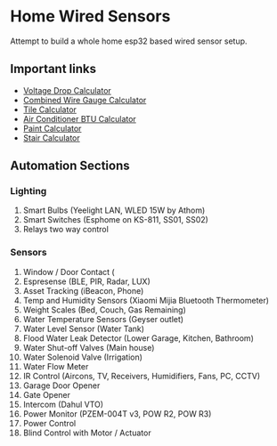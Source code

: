 # Home Wired Sensors
Attempt to build a whole home esp32 based wired sensor setup.

## Important links
* [Voltage Drop Calculator](https://www.rapidtables.com/calc/wire/voltage-drop-calculator.html)
* [Combined Wire Gauge Calculator](https://www.wirebarn.com/combined-wire-gauge-calculator_ep_42.html)
* [Tile Calculator](https://www.omnicalculator.com/construction/tile)
* [Air Conditioner BTU Calculator](https://www.omnicalculator.com/construction/air-conditioner-room-size)
* [Paint Calculator](https://www.omnicalculator.com/construction/paint)
* [Stair Calculator](https://www.omnicalculator.com/construction/stairs)

## Automation Sections

### Lighting

1. Smart Bulbs (Yeelight LAN, WLED 15W by Athom)
2. Smart Switches (Esphome on KS-811, SS01, SS02)
3. Relays two way control

### Sensors

1. Window / Door Contact (
2. Espresense (BLE, PIR, Radar, LUX)
3. Asset Tracking (iBeacon, Phone)
4. Temp and Humidity Sensors (Xiaomi Mijia Bluetooth Thermometer)
5. Weight Scales (Bed, Couch, Gas Remaining)
6. Water Temperature Sensors (Geyser outlet)
7. Water Level Sensor (Water Tank)
8. Flood Water Leak Detector (Lower Garage, Kitchen, Bathroom)
9. Water Shut-off Valves (Main house)
10. Water Solenoid Valve (Irrigation)
11. Water Flow Meter
12. IR Control (Aircons, TV, Receivers, Humidifiers, Fans, PC, CCTV)
13. Garage Door Opener
14. Gate Opener
15. Intercom (Dahul VTO)
16. Power Monitor (PZEM-004T v3, POW R2, POW R3)
17. Power Control
18. Blind Control with Motor / Actuator
